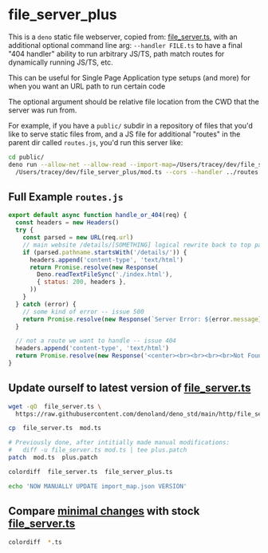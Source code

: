 # file_server_plus
This is a `deno` static file webserver, copied from: [file_server.ts](https://github.com/denoland/deno_std/blob/main/http/file_server.ts), with an additional optional command line arg: `--handler FILE.ts` to have a final "404 handler" ability to run arbitrary JS/TS, path match routes for dynamically running JS/TS, etc.

This can be useful for Single Page Application type setups (and more) for when you want an URL path to run certain code

The optional argument should be relative file location from the CWD that the server was run from.

For example, if you have a `public/` subdir in a repository of files that you'd like to serve static files from, and a JS file for additional "routes" in the parent dir called `routes.js`, you'd run this server like:
```sh
cd public/
deno run --allow-net --allow-read --import-map=/Users/tracey/dev/file_server_plus/import_map.json \
  /Users/tracey/dev/file_server_plus/mod.ts --cors --handler ../routes.js . # xxx update urls
```

## Full Example `routes.js`
```js
export default async function handle_or_404(req) {
  const headers = new Headers()
  try {
    const parsed = new URL(req.url)
    // main website /details/[SOMETHING] logical rewrite back to top page
    if (parsed.pathname.startsWith('/details/')) {
      headers.append('content-type', 'text/html')
      return Promise.resolve(new Response(
        Deno.readTextFileSync('./index.html'),
        { status: 200, headers },
      ))
    }
  } catch (error) {
    // some kind of error -- issue 500
    return Promise.resolve(new Response(`Server Error: ${error.message}`, { status: 500, headers }))
  }

  // not a route we want to handle -- issue 404
  headers.append('content-type', 'text/html')
  return Promise.resolve(new Response('<center><br><br><br><br>Not Found</center>', { status: 404, headers }))
}
```



## Update ourself to latest version of [file_server.ts](https://github.com/denoland/deno_std/blob/main/http/file_server.ts)
```sh
wget -qO  file_server.ts \
  https://raw.githubusercontent.com/denoland/deno_std/main/http/file_server.ts

cp  file_server.ts  mod.ts

# Previously done, after intitially made manual modifications:
#   diff -u file_server.ts mod.ts | tee plus.patch
patch  mod.ts  plus.patch

colordiff  file_server.ts  file_server_plus.ts

echo 'NOW MANUALLY UPDATE import_map.json VERSION'
```

## Compare [minimal changes](plus.patch) with stock [file_server.ts](https://github.com/denoland/deno_std/blob/main/http/file_server.ts)
```sh
colordiff  *.ts
```
